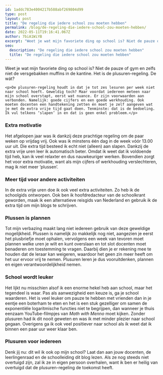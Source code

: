 ```yaml
---
id: 1addc783e4004217b588abf269804d99
type: post
layout: post
title: "De regeling die iedere school zou moeten hebben"
permalink: /blog/de-regeling-die-iedere-school-zou-moeten-hebben/
date: 2022-05-11T19:16:41.067Z
author: 7biA1WiYB
excerpt: "Weet je wat mijn favoriete ding op school is? Niet de pauze of gym en zelfs niet de versgebakken muffins in de kantine. Het is de plusuren-regeling. De wát?   "
seo:
  description: "De regeling die iedere school zou moeten hebben"
  title: "De regeling die iedere school zou moeten hebben"
---
```

Weet je wat mijn favoriete ding op school is? Niet de pauze of gym en zelfs niet de versgebakken muffins in de kantine. Het is de plusuren-regeling. De wát?   

    <p>De plusuren-regeling houdt in dat je tot zes lesuren per week niet naar school hoeft. Geweldig toch? Maar voordat iedereen meteen naar mijn school overstapt, eerst wat nuance. Er zijn voorwaarden aan verbonden. Namelijk: goede cijfers en een goede werkhouding. Ook moeten docenten een handtekening zetten én moet je zelf aangeven wat je met de extra vrije tijd gaat doen. Tenminste: dat is de bedoeling. Ik vul telkens ‘slapen’ in en dat is geen enkel probleem.</p>
<h3>Extra motivatie</h3>
<p>Het afgelopen jaar was ik dankzij deze prachtige regeling om de paar weken op vrijdag vrij. Ook was ik minstens één dag in de week vóór 13.00 uur uit. Die extra tijd besteed ik echt niet (alleen) aan slapen. Dankzij de extra vrije uren leer ik automatisch beter. Omdat ik weet dat ik voldoende tijd heb, kan ik veel relaxter en dus nauwkeuriger werken. Bovendien zorgt het voor extra motivatie, want als mijn cijfers of werkhouding verslechteren, mag ik niet meer ‘plussen’. </p>
<h3>Meer tijd voor andere activiteiten </h3>
<p>In de extra vrije uren doe ik ook veel extra activiteiten. Zo heb ik de schoolgids ontworpen. Ook ben ik hoofdredacteur van de schoolkrant geworden, maak ik een alternatieve reisgids van Nederland en gebruik ik de extra tijd om mijn blogs te schrijven. </p>
<h3>Plussen is plannen </h3>
<p>Tot mijn verbazing maakt lang niet iedereen gebruik van deze geweldige mogelijkheid. Plussen is namelijk zo makkelijk nog niet, aangezien je eerst het plusbriefje moet ophalen, vervolgens een week van tevoren moet plannen welke uren je wilt en kunt overslaan en tot slot docenten moet benaderen om toestemming te vragen. Daarbij dien je er rekening mee te houden dat de leraar kan weigeren, waardoor het geen zin meer heeft om het uur ervoor vrij te nemen. Plusuren leren je dus vooruitdenken, plannen en eigen verantwoordelijkheid nemen. </p>
<h3>School wordt leuker </h3>
<p>Het lijkt nu misschien alsof ik een enorme hekel heb aan school, maar het tegendeel is waar. Pas als aanwezigheid een keuze is, ga je school waarderen. Het is veel leuker om pauze te hebben met vrienden dan in je eentje een boterham te eten en het is een stuk gezelliger om samen de exponentiële logaritmische functies niet te begrijpen, dan wanneer je thuis eenzaam YouTube-filmpjes van <em>Math with Menno</em> moet kijken. Zonder plusuren had ik dit nooit geweten en was ik met minder plezier naar school gegaan. Overigens ga ik ook veel positiever naar school als ik weet dat ik binnen een paar uur weer klaar ben. </p>
<h3>Plusuren voor iedereen</h3>
<p>Denk jij nu: dit wil ik ook op mijn school? Laat dan aan jouw docenten, de leerlingenraad en de schoolleiding dit blog lezen. Als ze nog steeds niet overtuigd zijn, zal ik ze in eigen persoon overhalen, want ik ben er heilig van overtuigd dat de plusuren-regeling de toekomst heeft.</p>  
